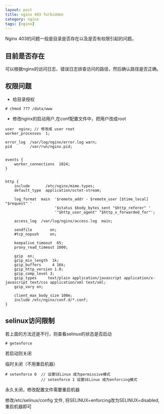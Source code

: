 ```yaml
---
layout: post
title: nginx 403 forbidden
category: nginx
tags: [nginx]
---
```


Nginx 403的问题一般是目录是否存在以及是否有权限引起的问题。

## 目前是否存在

可以根据nginx的访问日志、错误日志排查访问的路径，然后确认路径是否正确。

## 权限问题

- 给目录授权

```
# chmod 777 /data/www
```

- 修改nginx的启动用户,在conf配置文件中，把用户改成root

```
user  nginx; // 修改成 user root
worker_processes  1;

error_log  /var/log/nginx/error.log warn;
pid        /var/run/nginx.pid;


events {
    worker_connections  1024;
}


http {
    include       /etc/nginx/mime.types;
    default_type  application/octet-stream;

    log_format  main  '$remote_addr - $remote_user [$time_local] "$request" '
                      '$status $body_bytes_sent "$http_referer" '
                      '"$http_user_agent" "$http_x_forwarded_for"';

    access_log  /var/log/nginx/access.log  main;

    sendfile        on;
    #tcp_nopush     on;

    keepalive_timeout  65;
    proxy_read_timeout 1000;

    gzip  on;
    gzip_min_length  1k;
    gzip_buffers     4 16k;
    gzip_http_version 1.0;
    gzip_comp_level 3;
    gzip_types     text/plain application/javascript application/x-javascript text/css application/xml text/xml;
    gzip_vary on;
    
    client_max_body_size 100m;
    include /etc/nginx/conf.d/*.conf;
}
```

## selinux访问限制

若上面的方法还是不行，则查看selinux的状态是否启动

```
# getenforce
```

若启动则关闭

临时关闭（不用重启机器）

```
# setenforce 0  // 设置SELinux 成为permissive模式
                // setenforce 1 设置SELinux 成为enforcing模式
```

永久关闭，修改配置文件需要重启机器

修改/etc/selinux/config 文件, 将SELINUX=enforcing改为SELINUX=disabled,重启机器即可
